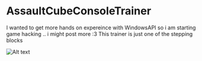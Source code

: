 # AssaultCubeConsoleTrainer

I wanted to get more hands on expereince with WindowsAPI so i am starting game hacking .. i might post more :3 
This trainer is just one of the stepping blocks 

![Alt text]("http://oi64.tinypic.com/qp066e.jpg", "Screenshot") 
